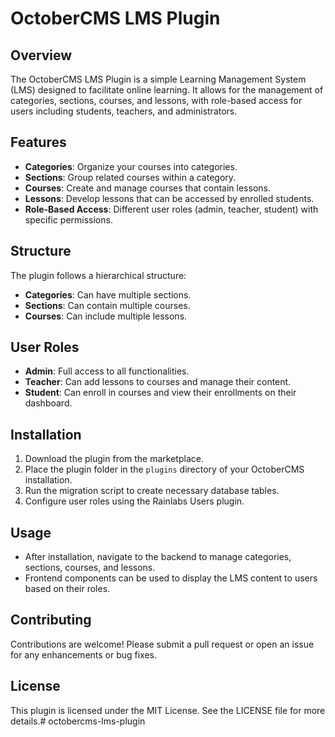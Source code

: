 # OctoberCMS LMS Plugin

## Overview
The OctoberCMS LMS Plugin is a simple Learning Management System (LMS) designed to facilitate online learning. It allows for the management of categories, sections, courses, and lessons, with role-based access for users including students, teachers, and administrators.

## Features
- **Categories**: Organize your courses into categories.
- **Sections**: Group related courses within a category.
- **Courses**: Create and manage courses that contain lessons.
- **Lessons**: Develop lessons that can be accessed by enrolled students.
- **Role-Based Access**: Different user roles (admin, teacher, student) with specific permissions.

## Structure
The plugin follows a hierarchical structure:
- **Categories**: Can have multiple sections.
- **Sections**: Can contain multiple courses.
- **Courses**: Can include multiple lessons.

## User Roles
- **Admin**: Full access to all functionalities.
- **Teacher**: Can add lessons to courses and manage their content.
- **Student**: Can enroll in courses and view their enrollments on their dashboard.

## Installation
1. Download the plugin from the marketplace.
2. Place the plugin folder in the `plugins` directory of your OctoberCMS installation.
3. Run the migration script to create necessary database tables.
4. Configure user roles using the Rainlabs Users plugin.

## Usage
- After installation, navigate to the backend to manage categories, sections, courses, and lessons.
- Frontend components can be used to display the LMS content to users based on their roles.

## Contributing
Contributions are welcome! Please submit a pull request or open an issue for any enhancements or bug fixes.

## License
This plugin is licensed under the MIT License. See the LICENSE file for more details.# octobercms-lms-plugin
